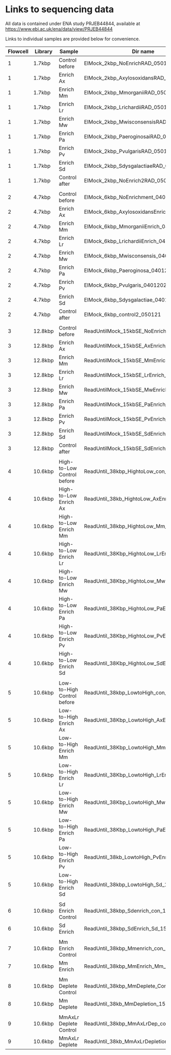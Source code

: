 # Links to sequencing data

All data is contained under ENA study PRJEB44844, available at https://www.ebi.ac.uk/ena/data/view/PRJEB44844

Links to individual samples are provided below for convenience.

| **Flowcell** | **Library** | **Sample** | **Dir name** | **ENA link** |
| --- | --- | --- | --- | --- |
| 1 | 1.7kbp | Control before | EIMock_2kbp_NoEnrichRAD_050121 | [ERR5897838](https://www.ebi.ac.uk/ena/data/view/ERR5897838) |
| 1 | 1.7kbp | Enrich Ax | EIMock_2kbp_AxylosoxidansRAD_050121 | [ERR5897839](https://www.ebi.ac.uk/ena/data/view/ERR5897839) |
| 1 | 1.7kbp | Enrich Mm | EIMock_2kbp_MmorganiiRAD_050121 | [ERR5897840](https://www.ebi.ac.uk/ena/data/view/ERR5897840) |
| 1 | 1.7kbp | Enrich Lr | EIMock_2kbp_LrichardiiRAD_050121 | [ERR5898676](https://www.ebi.ac.uk/ena/data/view/ERR5898676) |
| 1 | 1.7kbp | Enrich Mw | EIMock_2kbp_MwisconsensisRAD_050121 | [ERR5898678](https://www.ebi.ac.uk/ena/data/view/ERR5898678) |
| 1 | 1.7kbp | Enrich Pa | EIMock_2kbp_PaeroginosaiRAD_050121 | [ERR5898679](https://www.ebi.ac.uk/ena/data/view/ERR5898679) |
| 1 | 1.7kbp | Enrich Pv | EIMock_2kbp_PvulgarisRAD_050121 | [ERR5898680](https://www.ebi.ac.uk/ena/data/view/ERR5898680) |
| 1 | 1.7kbp | Enrich Sd | EIMock_2kbp_SdysgalactiaeRAD_050121 | [ERR5898682](https://www.ebi.ac.uk/ena/data/view/ERR5898682) |
| 1 | 1.7kbp | Control after | EIMock_2kbp_NoEnrich2RAD_050121 | [ERR5898684](https://www.ebi.ac.uk/ena/data/view/ERR5898684) |
| | | | | |
| 2 | 4.7kbp | Control before | EIMock_6kbp_NoEnrichment_04012021 | [ERRXXXXXX](https://www.ebi.ac.uk/ena/data/view/ERRXXXXXX) |
| 2 | 4.7kbp | Enrich Ax | EIMock_6kbp_AxylosoxidansEnrich_04012021 | [ERRXXXXXX](https://www.ebi.ac.uk/ena/data/view/ERRXXXXXX) |
| 2 | 4.7kbp | Enrich Mm | EIMock_6kbp_MmorganiiEnrich_04012021 | [ERRXXXXXX](https://www.ebi.ac.uk/ena/data/view/ERRXXXXXX) |
| 2 | 4.7kbp | Enrich Lr | EIMock_6kbp_LrichardiiEnrich_04012021 | [ERRXXXXXX](https://www.ebi.ac.uk/ena/data/view/ERRXXXXXX) |
| 2 | 4.7kbp | Enrich Mw | EIMock_6kbp_Mwisconsensis_04012021 | [ERRXXXXXX](https://www.ebi.ac.uk/ena/data/view/ERRXXXXXX) |
| 2 | 4.7kbp | Enrich Pa | EIMock_6kbp_Paeroginosa_04012021 | [ERRXXXXXX](https://www.ebi.ac.uk/ena/data/view/ERRXXXXXX) |
| 2 | 4.7kbp | Enrich Pv | EIMock_6kbp_Pvulgaris_04012021 | [ERRXXXXXX](https://www.ebi.ac.uk/ena/data/view/ERRXXXXXX) |
| 2 | 4.7kbp | Enrich Sd | EIMock_6kbp_Sdysgalactiae_04012021 | [ERRXXXXXX](https://www.ebi.ac.uk/ena/data/view/ERRXXXXXX) |
| 2 | 4.7kbp | Control after | EIMock_6kbp_control2_050121 | [ERRXXXXXX](https://www.ebi.ac.uk/ena/data/view/ERRXXXXXX) |
| | | | | |
| 3 | 12.8kbp | Control before | ReadUntilMock_15kbSE_NoEnrich_08122020 | [ERRXXXXXX](https://www.ebi.ac.uk/ena/data/view/ERRXXXXXX) ||
| 3 | 12.8kbp | Enrich Ax | ReadUntilMock_15kbSE_AxEnrich_08122020 | [ERRXXXXXX](https://www.ebi.ac.uk/ena/data/view/ERRXXXXXX) ||
| 3 | 12.8kbp | Enrich Mm | ReadUntilMock_15kbSE_MmEnrich_08122020 | [ERRXXXXXX](https://www.ebi.ac.uk/ena/data/view/ERRXXXXXX) ||
| 3 | 12.8kbp | Enrich Lr | ReadUntilMock_15kbSE_LrEnrich_08122020 | [ERRXXXXXX](https://www.ebi.ac.uk/ena/data/view/ERRXXXXXX) ||
| 3 | 12.8kbp | Enrich Mw | ReadUntilMock_15kbSE_MwEnrich_08122020 | [ERRXXXXXX](https://www.ebi.ac.uk/ena/data/view/ERRXXXXXX) ||
| 3 | 12.8kbp | Enrich Pa | ReadUntilMock_15kbSE_PaEnrich_08122020 | [ERRXXXXXX](https://www.ebi.ac.uk/ena/data/view/ERRXXXXXX) ||
| 3 | 12.8kbp | Enrich Pv | ReadUntilMock_15kbSE_PvEnrich_08122020 | [ERRXXXXXX](https://www.ebi.ac.uk/ena/data/view/ERRXXXXXX) ||
| 3 | 12.8kbp | Enrich Sd | ReadUntilMock_15kbSE_SdEnrich_08122020 | [ERRXXXXXX](https://www.ebi.ac.uk/ena/data/view/ERRXXXXXX) ||
| 3 | 12.8kbp | Control after | ReadUntilMock_15kbSE_SdEnrich_08122020_2 | [ERRXXXXXX](https://www.ebi.ac.uk/ena/data/view/ERRXXXXXX) ||
| | | | | |
| 4 | 10.6kbp | High-to-Low Control before | ReadUntil_38kbp_HightoLow_con_15042021 | [ERRXXXXXX](https://www.ebi.ac.uk/ena/data/view/ERRXXXXXX) |
| 4 | 10.6kbp | High-to-Low Enrich Ax | ReadUntil_38kb_HightoLow_AxEnr_15042021 | [ERRXXXXXX](https://www.ebi.ac.uk/ena/data/view/ERRXXXXXX) |
| 4 | 10.6kbp | High-to-Low Enrich Mm | ReadUntil_38kbp_HightoLow_Mm_15042021 | [ERRXXXXXX](https://www.ebi.ac.uk/ena/data/view/ERRXXXXXX) |
| 4 | 10.6kbp | High-to-Low Enrich Lr | ReadUntil_38Kbp_HightoLow_LrEnr_15042021 | [ERRXXXXXX](https://www.ebi.ac.uk/ena/data/view/ERRXXXXXX) |
| 4 | 10.6kbp | High-to-Low Enrich Mw | ReadUntil_38Kbp_HightoLow_MwEnr_15042021 | [ERRXXXXXX](https://www.ebi.ac.uk/ena/data/view/ERRXXXXXX) |
| 4 | 10.6kbp | High-to-Low Enrich Pa | ReadUntil_38Kbp_HightoLow_PaEnr_15042021 | [ERRXXXXXX](https://www.ebi.ac.uk/ena/data/view/ERRXXXXXX) |
| 4 | 10.6kbp | High-to-Low Enrich Pv | ReadUntil_38Kbp_HightoLow_PvEnr_15042021 | [ERRXXXXXX](https://www.ebi.ac.uk/ena/data/view/ERRXXXXXX) |
| 4 | 10.6kbp | High-to-Low Enrich Sd | ReadUntil_38Kbp_HightoLow_SdEnr_15042021 | [ERRXXXXXX](https://www.ebi.ac.uk/ena/data/view/ERRXXXXXX) |
| | | | | |
| 5 | 10.6kbp | Low-to-High Control before | ReadUntil_38kbp_LowtoHigh_con_15042021 | [ERRXXXXXX](https://www.ebi.ac.uk/ena/data/view/ERRXXXXXX) |
| 5 | 10.6kbp | Low-to-High Enrich Ax | ReadUntil_38Kbp_LowtoHigh_AxEnr_15042021 | [ERRXXXXXX](https://www.ebi.ac.uk/ena/data/view/ERRXXXXXX) |
| 5 | 10.6kbp | Low-to-High Enrich Mm | ReadUntil_38Kbp_LowtoHigh_MmEnr_15042021 | [ERRXXXXXX](https://www.ebi.ac.uk/ena/data/view/ERRXXXXXX) |
| 5 | 10.6kbp | Low-to-High Enrich Lr | ReadUntil_38Kbp_LowtoHigh_LrEnr_15042021 | [ERRXXXXXX](https://www.ebi.ac.uk/ena/data/view/ERRXXXXXX) |
| 5 | 10.6kbp | Low-to-High Enrich Mw | ReadUntil_38Kbp_LowtoHigh_MwEnr_15042021 | [ERRXXXXXX](https://www.ebi.ac.uk/ena/data/view/ERRXXXXXX) |
| 5 | 10.6kbp | Low-to-High Enrich Pa | ReadUntil_38Kbp_LowtoHigh_PaEnr_15042021 | [ERRXXXXXX](https://www.ebi.ac.uk/ena/data/view/ERRXXXXXX) |
| 5 | 10.6kbp | Low-to-High Enrich Pv | ReadUntil_38kb_LowtoHigh_PvEnr_15042021 | [ERRXXXXXX](https://www.ebi.ac.uk/ena/data/view/ERRXXXXXX) |
| 5 | 10.6kbp | Low-to-High Enrich Sd | ReadUntil_38kbp_LowtoHigh_Sd_15042021 | [ERRXXXXXX](https://www.ebi.ac.uk/ena/data/view/ERRXXXXXX) |
| | | | | |
| 6 | 10.6kbp | Sd Enrich Control | ReadUntil_38kbp_Sdenrich_con_15042021 | [ERRXXXXXX](https://www.ebi.ac.uk/ena/data/view/ERRXXXXXX) |
| 6 | 10.6kbp | Sd Enrich | ReadUntil_38kbp_SdEnrich_Sd_15042021 | [ERRXXXXXX](https://www.ebi.ac.uk/ena/data/view/ERRXXXXXX) |
| | | | | |
| 7 | 10.6kbp | Mm Enrich Control | ReadUntil_38kbp_Mmenrich_con_15042021 | [ERRXXXXXX](https://www.ebi.ac.uk/ena/data/view/ERRXXXXXX) |
| 7 | 10.6kbp | Mm Enrich | ReadUntil_38kbp_MmEnrich_Mm_15042021 | [ERRXXXXXX](https://www.ebi.ac.uk/ena/data/view/ERRXXXXXX) |
| | | | | |
| 8 | 10.6kbp | Mm Deplete Control | ReadUntil_38kbp_MmDeplete_Con_15042021 | [ERRXXXXXX](https://www.ebi.ac.uk/ena/data/view/ERRXXXXXX) |
| 8 | 10.6kbp | Mm Deplete | ReadUntil_38kb_MmDepletion_15042021 | [ERRXXXXXX](https://www.ebi.ac.uk/ena/data/view/ERRXXXXXX) |
| | | | | |
| 9 | 10.6kbp | MmAxLr Deplete Control | ReadUntil_38kbp_MmAxLrDep_con_15042021 | [ERRXXXXXX](https://www.ebi.ac.uk/ena/data/view/ERRXXXXXX) |
| 9 | 10.6kbp | MmAxLr Deplete | ReadUntil_38kb_MmAxLrDepletion_15042021 | [ERRXXXXXX](https://www.ebi.ac.uk/ena/data/view/ERRXXXXXX) |
